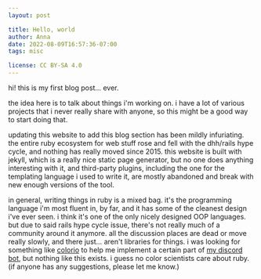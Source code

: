 ```yaml
---
layout: post

title: Hello, world
author: Anna
date: 2022-08-09T16:57:36-07:00
tags: misc

license: CC BY-SA 4.0
---
```

hi! this is my first blog post… ever.

the idea here is to talk about things i'm working on. i have a lot of various projects that i never really share with anyone, so this might be a good way to start doing that.

updating this website to add this blog section has been mildly infuriating. the entire ruby ecosystem for web stuff rose and fell with the dhh/rails hype cycle, and nothing has really moved since 2015. this website is built with jekyll, which is a really nice static page generator, but no one does anything interesting with it, and third-party plugins, including the one for the templating language i used to write it, are mostly abandoned and break with new enough versions of the tool.

in general, writing things in ruby is a mixed bag. it's the programming language i'm most fluent in, by far, and it has some of the cleanest design i've ever seen. i think it's one of the only nicely designed OOP languages. but due to said rails hype cycle issue, there's not really much of a community around it anymore. all the discussion places are dead or move really slowly, and there just… aren't libraries for things. i was looking for something like [colorio][1] to help me implement a certain part of [my discord bot][2], but nothing like this exists. i guess no color scientists care about ruby. (if anyone has any suggestions, please let me know.)

[1]: https://github.com/nschloe/colorio
[2]: https://github.com/arch-community/qbot
